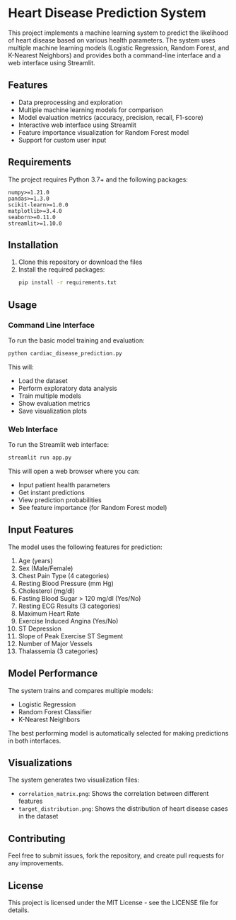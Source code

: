 # Heart Disease Prediction System

This project implements a machine learning system to predict the likelihood of heart disease based on various health parameters. The system uses multiple machine learning models (Logistic Regression, Random Forest, and K-Nearest Neighbors) and provides both a command-line interface and a web interface using Streamlit.

## Features

- Data preprocessing and exploration
- Multiple machine learning models for comparison
- Model evaluation metrics (accuracy, precision, recall, F1-score)
- Interactive web interface using Streamlit
- Feature importance visualization for Random Forest model
- Support for custom user input

## Requirements

The project requires Python 3.7+ and the following packages:
```
numpy>=1.21.0
pandas>=1.3.0
scikit-learn>=1.0.0
matplotlib>=3.4.0
seaborn>=0.11.0
streamlit>=1.10.0
```

## Installation

1. Clone this repository or download the files
2. Install the required packages:
   ```bash
   pip install -r requirements.txt
   ```

## Usage

### Command Line Interface

To run the basic model training and evaluation:

```bash
python cardiac_disease_prediction.py
```

This will:
- Load the dataset
- Perform exploratory data analysis
- Train multiple models
- Show evaluation metrics
- Save visualization plots

### Web Interface

To run the Streamlit web interface:

```bash
streamlit run app.py
```

This will open a web browser where you can:
- Input patient health parameters
- Get instant predictions
- View prediction probabilities
- See feature importance (for Random Forest model)

## Input Features

The model uses the following features for prediction:

1. Age (years)
2. Sex (Male/Female)
3. Chest Pain Type (4 categories)
4. Resting Blood Pressure (mm Hg)
5. Cholesterol (mg/dl)
6. Fasting Blood Sugar > 120 mg/dl (Yes/No)
7. Resting ECG Results (3 categories)
8. Maximum Heart Rate
9. Exercise Induced Angina (Yes/No)
10. ST Depression
11. Slope of Peak Exercise ST Segment
12. Number of Major Vessels
13. Thalassemia (3 categories)

## Model Performance

The system trains and compares multiple models:
- Logistic Regression
- Random Forest Classifier
- K-Nearest Neighbors

The best performing model is automatically selected for making predictions in both interfaces.

## Visualizations

The system generates two visualization files:
- `correlation_matrix.png`: Shows the correlation between different features
- `target_distribution.png`: Shows the distribution of heart disease cases in the dataset

## Contributing

Feel free to submit issues, fork the repository, and create pull requests for any improvements.

## License

This project is licensed under the MIT License - see the LICENSE file for details. 

